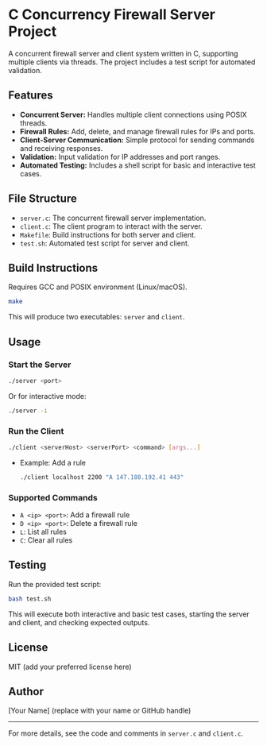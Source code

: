 # C Concurrency Firewall Server Project

A concurrent firewall server and client system written in C, supporting multiple clients via threads. The project includes a test script for automated validation.

## Features
- **Concurrent Server:** Handles multiple client connections using POSIX threads.
- **Firewall Rules:** Add, delete, and manage firewall rules for IPs and ports.
- **Client-Server Communication:** Simple protocol for sending commands and receiving responses.
- **Validation:** Input validation for IP addresses and port ranges.
- **Automated Testing:** Includes a shell script for basic and interactive test cases.

## File Structure
- `server.c`: The concurrent firewall server implementation.
- `client.c`: The client program to interact with the server.
- `Makefile`: Build instructions for both server and client.
- `test.sh`: Automated test script for server and client.

## Build Instructions
Requires GCC and POSIX environment (Linux/macOS).

```sh
make
```
This will produce two executables: `server` and `client`.

## Usage
### Start the Server
```sh
./server <port>
```
Or for interactive mode:
```sh
./server -i
```

### Run the Client
```sh
./client <serverHost> <serverPort> <command> [args...]
```
- Example: Add a rule
  ```sh
  ./client localhost 2200 "A 147.188.192.41 443"
  ```

### Supported Commands
- `A <ip> <port>`: Add a firewall rule
- `D <ip> <port>`: Delete a firewall rule
- `L`: List all rules
- `C`: Clear all rules

## Testing
Run the provided test script:
```sh
bash test.sh
```
This will execute both interactive and basic test cases, starting the server and client, and checking expected outputs.

## License
MIT (add your preferred license here)

## Author
[Your Name] (replace with your name or GitHub handle)

---

For more details, see the code and comments in `server.c` and `client.c`. 